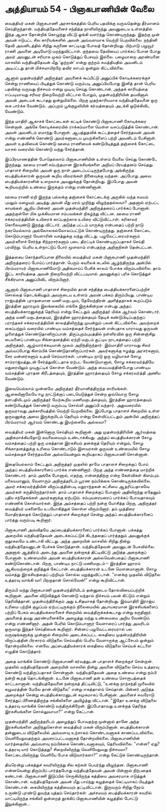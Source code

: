 # அத்தியாயம் 54 - பினாகபாணியின் வேலை

வைத்தியர் மகன் பினாகபாணி அரசாங்கத்தில் பெரிய பதவிக்கு வருவதென்று தீர்மானம் செய்திருந்தான். வந்தியத்தேவனைச் சந்தித்த நாளிலிருந்து அவனுடைய உள்ளத்தில் இந்த ஆசை தோன்றிக் கொழுந்து விட்டு ஓங்கி வளர்ந்து கொண்டிருந்தது. இதற்கு முன் அவன் ஈடுபட்ட சில காரியங்களில் அவன் அவ்வளவாக வெற்றி பெறவில்லை. நந்தினி தேவி அவனிடத்தில் சிறிது கருணை காட்டியது போலத் தோன்றியது. பிற்பாடு பழுவூர் ராணி அவனை அடியோடு மறந்துவிட்டாள். குந்தவை தேவியைப் பார்க்கப் போன போது அவர் அவனுடன் சரியாக முகம் கொடுத்துப் பேசவும் இல்லை. பழையாறை அரண்மனை வாசலில் வந்தியத்தேவன் மீது &#8216;ஒற்றன்&#8217; என்று குற்றம் சுமத்தியதில் அவனிடம் அடிபட்டது தான் மிச்சமாயிற்றே தவிர லாபம் ஒன்றும் கிட்டவில்லை.

ஆனால் முதன்மந்திரி அநிருத்தர் அவனைக் கூப்பிட்டு அனுப்பிக் கோடிக்கரைக்குச் சென்று ராணியைப் பிடித்துக் கொண்டு வரும்படி அனுப்பியபோது இனித் தான் பெரிய பதவிக்கு வருவது நிச்சயம் என்று முடிவு செய்து கொண்டான். அந்தக் காரியத்தை எப்படியாவது சரிவர நிறைவேற்றி விட்டால் போதும், முதன்மந்திரியின் தயவினால் அவன் அடையக் கூடாதது ஒன்றுமில்லை. பிறகு முதற்காரியமாக வந்தியத்தேவனை ஒரு கை பார்க்க வேண்டும். அப்புறம் பூங்குழலியின் கர்வத்தையும் அடக்கி ஒடுக்கிவிட வேண்டும்.

இந்த மாதிரி ஆகாசக் கோட்டைகள் கட்டிக் கொண்டு பினாகபாணி கோடிக்கரை சென்றான். அங்கே கோடிக்கரையில் ராக்கம்மாளை மெள்ள வசப்படுத்திக் கொண்டான். அவள் அவனிடம் ஏமாந்து போனாள். ஆபத்துதவிக் கூட்டத்தைச் சேர்ந்தவன் அவன் என்று எண்ணிக் கொண்டு அவர்களுடைய முயற்சிகளைப் பற்றி அவனிடம் பேசினாள். அவள் உதவியைக் கொண்டு ஊமை ராணியைக் கண்டுபிடித்துத் தஞ்சைக் கோட்டை வாசல் வரையில் கொண்டு வந்து சேர்த்தான்.

இப்பிரயாணத்தின் போதெல்லாம் பினாகபாணியின் உள்ளம் வேலை செய்து கொண்டே இருந்தது. ஊமை ராணி சம்பந்தமான இரகசியங்களை அறியப் பிரயத்தனம் செய்தது. பாதாளச் சிறையில் அவன் ஒரு நாள் அடைப்பட்டிருந்தபோது அங்கிருந்த பைத்தியக்காரன் ஒருவன் கூறிய விவரங்கள் நினைவுக்கு வந்தன. அப்போது அவை பைத்தியக்காரனின் உளறலாக அவனுக்குத் தோன்றியது. இப்போது அவன் கூறியவற்றில் உண்மை இருக்கும் என்று எண்ணினான்.

ஊமை ராணி ஏறி இருந்த பல்லக்கு தஞ்சைக் கோட்டைக்கு அருகில் வந்த சமயம் புயலும் மழையும் அடித்து அவன் மீது மரம் முறிந்து விழுந்ததல்லவா? அதனால் ஏற்பட்ட காயங்கள் ஆறிய பின்னர் அவன் முதன்மந்திரி அநிருத்தரைப் பார்க்கப் போனான். அதற்குள்ளே மிக முக்கியமான சம்பவங்கள் நிகழ்ந்து விட்டன. ஊமை ராணி சக்கரவர்த்தியின் உயிரைக் காப்பதற்காக உயிரை விட்டுவிட்டாள். கரிகாலர் கொலையுண்டு இறந்து விட்டார். அடுத்த பட்டம் யாருக்கு என்பதைப் பற்றி நாடு நகரமெல்லாம் அல்லோலகல்லோலப்பட்டுக் கொண்டிருந்தது. தஞ்சைக் கோட்டை கொடும்பாளூர் வேளாரின் வசத்துக்கு வந்து விட்டது. பழுவேட்டரையர்களும் அவர்களைச் சேர்ந்த சிற்றரசர்களும் படை திரட்டிக் கொண்டிருப்பதாகச் செய்தி பரவிற்று. பெரிய உள்நாட்டுப் போர் மூளலாம் என்பதற்கு அறிகுறிகள் தென்பட்டன.

இத்தகைய கொந்தளிப்பான நிலையில் வைத்தியர் மகன் பினாகபாணி முதன்மந்திரி அநிருத்தரைப் போய்ப் பார்த்தான். பெரும் கவலைக் கடலில் ஆழ்ந்திருந்த அன்பில் பிரம்மராயர் பினாகபாணியோடு அதிகமாய்ப் பேசிக் காலம் போக்க விரும்பவில்லை. தாம் இட்ட காரியத்தை அவன் நிறைவேற்றி விட்டபடியால் அவனுக்குப் பரிசு கொடுத்துச் சீக்கிரமாக அனுப்பிவிட விரும்பினார்.

ஆனால் பினாகபாணி பாதாளச் சிறையில் தான் சந்தித்த பைத்தியக்காரனைப்பற்றிச் சொல்லத் தொடங்கியதும் அவருடைய உள்ளம் அவன் பக்கம் திரும்பியது. பாண்டிய ராஜ்யத்தின் புராதனமான மணி மகுடமும், தேவேந்திரன் அளித்ததாகக் கூறப்படும் இரத்தின ஹாரமும் இலங்கையில் எங்கே இருக்கின்றன என்பது அந்தப் பைத்தியக்காரனுக்குத் தெரியும் என்று கேட்டதும் அநிருத்தர் மிக்க ஆர்வம் கொண்டார். அந்த மணி மகுடத்தையும், இரத்தின ஹாரத்தையும் தேடிக் கண்டுபிடிப்பதற்குப் பராந்தகச் சக்கரவர்த்தியின் காலத்திலிருந்து முயன்றும் பலன் கிட்டவில்லை. அவற்றைக் கைப்பற்றும் வரையில் பாண்டிய வம்சத்தைச் சேர்ந்தவன் என்பதாக யாராவது ஒருவன் முளைத்துக் கொண்டுதானிருப்பான். திருப்புறம்புயத்தில் நள்ளிரவில் ஒரு சின்னஞ்சிறு பையனைப் பாண்டிய சிங்காதனத்தில் ஏற்றி மகுடம் சூட்டிய நாடகத்தைப் பற்றி அநிருத்தர், ஆழ்வார்க்கடியான் மூலம் அறிந்திருந்தார். இம்மாதிரி யாராவது சிலர் அவ்வப்போது கிளம்பிக் கொண்டுதானிருப்பார்கள். அவர்களுக்கு ஈழத்து அரசர்களும், சேர மன்னர்களும் உதவி செய்வார்கள். பாண்டிய நாடு ஒரு வழியாகச் சோழ சாம்ராஜ்யத்துடன் சேர்த்துவிட்டதாக ஏற்பட வேண்டுமானால், சோழ சக்கரவர்த்தியே மதுரையிலும் முடிசூட்டிக் கொள்ள வேண்டும். அந்த வைபவத்தின்போது பாண்டிய வம்சத்தின் புராதன கிரீடத்தையும், இரத்தின ஹாரத்தையும் சோழ சக்கரவர்த்தி அணிய வேண்டும்.

இவையெல்லாம் முன்னமே அநிருத்தர் தீர்மானித்திருந்த காரியங்கள். ஆகையினாலேயே ஈழ நாட்டுக்குப் படையெடுத்துச் சென்ற ஒவ்வொரு சோழ தளபதியிடமும் அநிருத்தர் மேற்கூறிய மணிமகுடத்தையும், இரத்தின ஹாரத்தையும் கண்டுபிடித்துக் கொண்டு வரும்படி சொல்லி அனுப்பி வந்தார். அதுவரையில் ஒருவராவது அக்காரியத்தில் வெற்றி பெறவில்லை. இப்போது பாதாளச் சிறையில் உள்ள ஒருவனுக்கு அவை இருக்குமிடம் தெரியும் என்று கேள்விப்பட்டதும் அன்பில் அநிருத்தப் பிரம்மராயர் ஆர்வம் கொண்டது இயற்கையே அல்லவா?

வைத்தியர் மகன் இன்னொரு செய்தியும் கூறினான். அது முதன்மந்திரியின் ஆர்வத்தை அதிகமாக்கியதோடு கவலையையும் உண்டாக்கியது. அந்தப் பைத்தியக்காரன் சோழ வம்சத்தைப் பற்றி ஒரு மகத்தான இரகசியம் தனக்குத் தெரியும் என்றும், சோழ சிங்காதனத்துக்கு உரிமை கொண்டாடும் இளவரசன் ஒருவன் உண்மையில் சோழ வம்சத்தைச் சேர்ந்தவனே அல்லவென்றும் கூறியதாகப் பினாகபாணி சொன்னான்.

இதையெல்லாம் கேட்டதும் அநிருத்தர் முதலில் தாமே பாதாளச் சிறைக்குப் போய் அந்தப் பைத்தியக்காரனைப் பார்க்க எண்ணினார். பிறகு அந்த எண்ணத்தை மாற்றிக் கொண்டார். தாம் அங்கே போனால், எதற்கு, என்னத்திற்கு என்ற கேள்விகள் கிளம்பும். மலையமானும், வேளாரும் அநிருத்தரிடம் பூரண நம்பிக்கை கொண்டிருக்கவில்லை. அவர் சக்கரவர்த்தியின் விருப்பத்தின்படி மதுராந்தகன் கட்சியை ஆதரிப்பதாகவே அவர்கள் கருதியிருந்தார்கள். தாம் பாதாளச் சிறைக்குப் போனால் அதிலிருந்து ஏதேனும் புதிய சந்தேகங்கள் அவர்களுக்கு ஏற்படும். சம்புவரையரைப் பார்க்கப் போவதாகவும் எண்ணிக் கொள்வார்கள். இந்த அம்சத்தைப் பற்றி நன்கு யோசித்த பிறகு, அநிருத்தர் வைத்தியர் மகனையே உபயோகித்துக் கொள்ள விரும்பினார். தம் முத்திரை மோதிரத்தைக் கொடுத்துப் பாதாளச் சிறைக்குச் சென்று அந்தப் பைத்தியக்காரனைப் பார்த்து வரும்படி கூறினார்.

பினாகபாணி அவ்விதமே அப்பைத்தியக்காரனைப் பார்க்கப் போனான். பக்கத்து அறையில் வந்தியத்தேவன் அடைக்கப்பட்டுக் கிடந்ததைப் பார்த்ததும் அவனுக்குக் குதூகலமே உண்டாகி விட்டது. அந்த அறையின் வாசலில் சிறிது நின்று வந்தியத்தேவனுடன் பேச்சுக் கொடுத்தான். வந்தியத்தேவன் அவனுடன் பேசவில்லை. அதனால் ஆத்திரம் அடைந்து அவனை நன்றாகத் திட்டிவிட்டு அடுத்த அறைக்குப் போனான். உண்மையில் அவன் பைத்தியக்காரன் அல்லவென்பதைப் பினாகபாணி கண்டுகொண்டான். பிறகு, பாண்டிய நாட்டு மணிமகுடம் &#8211; இரத்தின ஹாரம் ஆகியவற்றைக் குறித்துக் கேட்டான். பைத்தியக்காரன் உடனே மௌனமானான். சோழ வம்சத்து இரகசியத்தைப் பற்றியும் சொல்ல மறுத்துவிட்டான். &#8220;எனக்கு முதலில் விடுதலை உத்தரவு வாங்கி வா! பிறகுதான் சொல்வேன்!&#8221; என்று கூறிவிட்டான்.

திரும்பி வந்து பினாகபாணி முதன்மந்திரியிடம் தன்னுடைய தோல்வியைப்பற்றிக் கூறினான். அவனை விடுவித்துக் கொண்டு வந்தால் நிச்சயம் பலன் கிட்டும் என்றும் தெரிவித்தான். முதன்மந்திரிக்கும் அது உசிதமாகத் தோன்றியது. இம்மாதிரி இராஜ்ய உரிமை பற்றிக் குழப்பம் ஏற்பட்டிருக்கும் நிலைமையில் அபாயகரமான இரகசியங்களைப் பற்றிப் பேசும் பைத்தியக்காரனைச் சிறையில் வைத்திருக்கக்கூடாது என்று கருதினார். அவனைத் தமது அரண்மனைக்கே அழைத்து வந்து உண்மையை அறிய வேண்டும் என்று எண்ணினார். அதன் பேரில் கொடும்பாளூர் வேளாரைப் பார்த்து அவரிடம் ஒருவாறு இந்தச் செய்தியைக் கூறினார். சின்னப் பழுவேட்டரையரால் பல வருஷங்களுக்கு முன்னால் சிறையில் அடைக்கப்பட்ட கைதியை முதன்மந்திரியின் விருப்பத்தின் பிரகாரம் விடுதலை செய்வதில் பெரிய வேளாருக்கு ஆட்சேபம் ஒன்றும் தோன்றவில்லை. எனவே அப்பைத்தியக்காரக் கைதியை விடுதலை செய்யக் கட்டளை எழுதிக் கொடுத்தார்.

அதை வாங்கிக் கொண்டு பினாகபாணி கர்வத்துடன் பாதாளச் சிறைக்குச் சென்றான். முதலில் வந்தியத்தேவன் அறையின் வாசலில் நின்று அவனை விடுதலை செய்ய உத்தரவு கொண்டு வந்திருப்பதாகச் சொன்னான். வந்தியத்தேவன் அதை உண்மை என்று நம்பி நன்றி கூறத் தொடங்கினான். உடனே பினாகபாணி தன் உண்மை சொரூபத்தைக் காட்டலானான். வந்தியத்தேவனை நன்றாகத் திட்டிவிட்டு, &#8220;உனக்கு நாற்சந்தி மூலையில் கழுமரத்தின் மேலே தான் விடுதலை&#8221; என்று எகத்தாளம் செய்தான். பின்னர் அடுத்த அறைக்குச் சென்று பைத்தியக்காரனுடன் சுமுகமாகப் பேசினான். அவனைச் சுவரோடு சேர்த்துப் பிணைத்திருந்த சங்கிலிகளை அவிழ்த்து விட்டான். &#8220;இதோ உனக்கு விடுதலை உத்தரவு வாங்கிக் கொண்டு வந்திருக்கிறேன். இப்போதாவது உனக்குத் தெரிந்த இரகசியங்களை சொல்லுவாயா?&#8221; என்று கேட்டான்.

முதன்மந்திரி அநிருத்தரிடம் அழைத்துப் போவதற்கு முன்னால் தானே அந்த இரகசியங்களை அறிந்துகொள்ள வைத்தியர் மகன் விரும்பினான். பைத்தியக்காரன் தன்னுடைய விடுதலையில் அவ்வளவு உற்சாகம் கொண்டவனாகக் காணப்படவில்லை. வெளியேறுவதற்கும் அவசரப்பட்டவனாகத் தோன்றவில்லை. பினாகபாணியின் வார்த்தையில் அவ்வளவு நம்பிக்கை கொண்டவனாகவும், தெரியவில்லை. &#8220;என்ன? ஏது? உத்தரவு யார் கொடுத்தது? சிறையிலிருந்து வெளியேறுவது நிச்சயமா? கோட்டையிலிருந்து வெளியே போக விடுவார்களா?&#8221; என்று கேட்டுக் கொண்டிருந்தான்.

திடீரென்று பக்கத்துச் சுவரிலிருந்து சில கற்கள் பெயர்ந்து விழுந்தன. பினாகபாணி என்னவென்று திரும்பிப் பார்த்தபோது வந்தியத்தேவன் அவன் பின்னால் நிற்பதைக் கண்டான். பினாகபாணி இடுப்பில் செருகியிருந்த கத்தியை அவசரமாக எடுத்துக் கொண்டான். வந்தியத்தேவன் அவன் மீது பாய்ந்து கழுத்தைக் கெட்டியாகப் பிடித்துக் கொண்டான். கையிலிருந்த கத்தியையும் தட்டிவிட்டான். இருவரும் சிறிது நேரம் உருண்டு புரண்டு துவந்த யுத்தம் செய்தார்கள். அச்சமயம் பைத்தியக்காரன் சுவரில் மாட்டியிருந்த சங்கிலி ஒன்றைத் தூக்கிப் பினாகபாணியின் கழுத்தில் போட்டு இறுக்கினான்&#8230;
